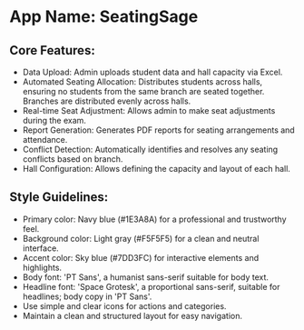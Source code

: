 # **App Name**: SeatingSage

## Core Features:

- Data Upload: Admin uploads student data and hall capacity via Excel.
- Automated Seating Allocation: Distributes students across halls, ensuring no students from the same branch are seated together. Branches are distributed evenly across halls.
- Real-time Seat Adjustment: Allows admin to make seat adjustments during the exam.
- Report Generation: Generates PDF reports for seating arrangements and attendance.
- Conflict Detection: Automatically identifies and resolves any seating conflicts based on branch.
- Hall Configuration: Allows defining the capacity and layout of each hall.

## Style Guidelines:

- Primary color: Navy blue (#1E3A8A) for a professional and trustworthy feel.
- Background color: Light gray (#F5F5F5) for a clean and neutral interface.
- Accent color: Sky blue (#7DD3FC) for interactive elements and highlights.
- Body font: 'PT Sans', a humanist sans-serif suitable for body text.
- Headline font: 'Space Grotesk', a proportional sans-serif, suitable for headlines; body copy in 'PT Sans'.
- Use simple and clear icons for actions and categories.
- Maintain a clean and structured layout for easy navigation.